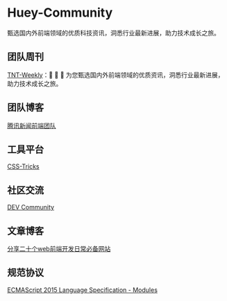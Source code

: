 # Huey-Community
甄选国内外前端领域的优质科技资讯，洞悉行业最新进展，助力技术成长之旅。

## 团队周刊
[TNT-Weekly](./https://github.com/tnfe/TNT-Weekly)：🙈 🙉 🙊 为您甄选国内外前端领域的优质资讯，洞悉行业最新进展，助力技术成长之旅。


## 团队博客

[腾讯新闻前端团队](./https://segmentfault.com/blog/tnfe)


## 工具平台
[CSS-Tricks](./https://css-tricks.com/)

## 社区交流
[DEV Community](./https://dev.to/)


## 文章博客
[分享二十个web前端开发日常必备网站](./https://www.cnblogs.com/tntweb/p/18022879)

## 规范协议
[ECMAScript 2015 Language Specification - Modules](./https://tc39.es/ecma262/#sec-modules)
